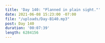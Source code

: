 ```yaml
---
title: 'Day 140: "Planned in plain sight."'
date: 2021-06-08 15:23:00 -07:00
file: "/uploads/Day-B140.mp3"
post: Day 140
duration: '00:07:39'
length: 6284156
---
```


